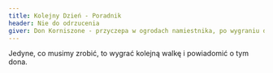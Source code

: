 ```yaml
---
title: Kolejny Dzień - Poradnik
header: Nie do odrzucenia
giver: Don Korniszone - przyczepa w ogrodach namiestnika, po wygraniu drugiej walki na arenie
---
```

Jedyne, co musimy zrobić, to wygrać kolejną walkę i&nbsp;powiadomić o&nbsp;tym dona.